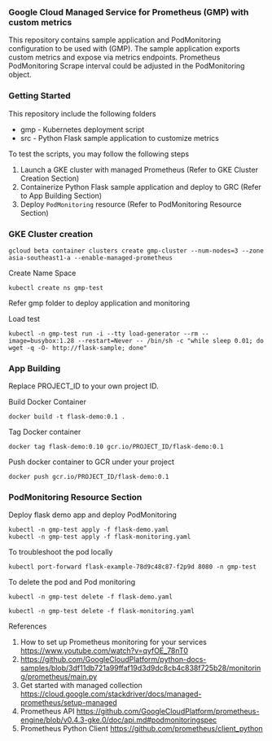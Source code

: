 ### Google Cloud Managed Service for Prometheus (GMP) with custom metrics

This repository contains sample application and PodMonitoring configuration to be used with (GMP). The sample application 
exports custom metrics and expose via metrics endpoints. Prometheus PodMonitoring Scrape interval could be adjusted in 
the PodMonitoring object.

### Getting Started
This repository include the following folders
- gmp - Kubernetes deployment script
- src - Python Flask sample application to customize metrics

To test the scripts, you may follow the following steps
1. Launch a GKE cluster with managed Prometheus (Refer to GKE Cluster Creation Section)
2. Containerize Python Flask sample application and deploy to GRC (Refer to App Building Section)
3. Deploy `PodMonitoring` resource (Refer to PodMonitoring Resource Section)

### GKE Cluster creation

```shell
gcloud beta container clusters create gmp-cluster --num-nodes=3 --zone asia-southeast1-a --enable-managed-prometheus
```


Create Name Space

```shell
kubectl create ns gmp-test
```

Refer gmp folder to deploy application and monitoring

Load test
```shell
kubectl -n gmp-test run -i --tty load-generator --rm --image=busybox:1.28 --restart=Never -- /bin/sh -c "while sleep 0.01; do wget -q -O- http://flask-sample; done"
```

### App Building

Replace PROJECT_ID to your own project ID.

Build Docker Container
```shell
docker build -t flask-demo:0.1 .
```

Tag Docker container
```shell
docker tag flask-demo:0.10 gcr.io/PROJECT_ID/flask-demo:0.1
```

Push docker container to GCR under your project
```shell
docker push gcr.io/PROJECT_ID/flask-demo:0.1
```

### PodMonitoring Resource Section

Deploy flask demo app and deploy PodMonitoring
```shell
kubectl -n gmp-test apply -f flask-demo.yaml
kubectl -n gmp-test apply -f flask-monitoring.yaml
```

To troubleshoot the pod locally
```shell
kubectl port-forward flask-example-78d9c48c87-f2p9d 8080 -n gmp-test
```

To delete the pod and Pod monitoring
```shell
kubectl -n gmp-test delete -f flask-demo.yaml

kubectl -n gmp-test delete -f flask-monitoring.yaml
```


References

1. How to set up Prometheus monitoring for your services https://www.youtube.com/watch?v=qyfOE_78nT0
2. https://github.com/GoogleCloudPlatform/python-docs-samples/blob/3df11db721a99ffaf19d3d9dc8cb4c838f725b28/monitoring/prometheus/main.py
3. Get started with managed collection https://cloud.google.com/stackdriver/docs/managed-prometheus/setup-managed
4. Prometheus API https://github.com/GoogleCloudPlatform/prometheus-engine/blob/v0.4.3-gke.0/doc/api.md#podmonitoringspec
5. Prometheus Python Client https://github.com/prometheus/client_python
